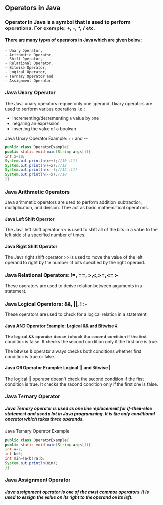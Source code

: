 ## Operators in Java
### Operator in Java is a symbol that is used to perform operations. For example: +, -, *, / etc.

#### There are many types of operators in Java which are given below:
```
- Unary Operator,
- Arithmetic Operator,
- Shift Operator,
- Relational Operator,
- Bitwise Operator,
- Logical Operator,
- Ternary Operator and
- Assignment Operator.
```

### Java Unary Operator
The Java unary operators require only one operand. Unary operators are used to perform various operations i.e.:

- incrementing/decrementing a value by one
- negating an expression
- inverting the value of a boolean

Java Unary Operator Example: ++ and --
```java
public class OperatorExample{  
public static void main(String args[]){  
int x=10;  
System.out.println(x++);//10 (11)  
System.out.println(++x);//12  
System.out.println(x--);//12 (11)  
System.out.println(--x);//10  
}}  
```

### Java Arithmetic Operators
Java arithmetic operators are used to perform addition, subtraction, multiplication, and division. They act as basic mathematical operations.

#### Java Left Shift Operator
The Java left shift operator << is used to shift all of the bits in a value to the left side of a specified number of times.

#### Java Right Shift Operator
The Java right shift operator >> is used to move the value of the left operand to right by the number of bits specified by the right operand.

### Java Relational Operators: !=, ==, >,<,>=,<= :-
These operators are used to derive relation between arguments in a statement.
### Java Logical Operators: &&, ||, ! :- 
These operators are used to check for a logical relation in a statement
#### Java AND Operator Example: Logical && and Bitwise &
The logical && operator doesn't check the second condition if the first condition is false. It checks the second condition only if the first one is true.

The bitwise & operator always checks both conditions whether first condition is true or false.

#### Java OR Operator Example: Logical || and Bitwise |
The logical || operator doesn't check the second condition if the first condition is true. It checks the second condition only if the first one is false.

### Java Ternary Operator
##### Java Ternary operator is used as one line replacement for if-then-else statement and used a lot in Java programming. It is the only conditional operator which takes three operands.

Java Ternary Operator Example
```java
public class OperatorExample{  
public static void main(String args[]){  
int a=2;  
int b=5;  
int min=(a<b)?a:b;  
System.out.println(min);  
}}  
```

### Java Assignment Operator
##### Java assignment operator is one of the most common operators. It is used to assign the value on its right to the operand on its left.
